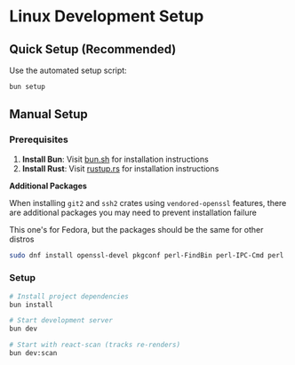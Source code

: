 # Linux Development Setup

## Quick Setup (Recommended)

Use the automated setup script:

```bash
bun setup
```

## Manual Setup

### Prerequisites

1. **Install Bun**: Visit [bun.sh](https://bun.sh) for installation instructions
2. **Install Rust**: Visit [rustup.rs](https://rustup.rs) for installation instructions

**Additional Packages**

When installing `git2` and `ssh2` crates using `vendored-openssl` features, there are additional packages you may need to prevent installation failure

This one's for Fedora, but the packages should be the same for other distros
```sh
sudo dnf install openssl-devel pkgconf perl-FindBin perl-IPC-Cmd perl
```

### Setup

```bash
# Install project dependencies
bun install

# Start development server
bun dev

# Start with react-scan (tracks re-renders)
bun dev:scan
```
